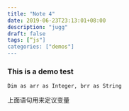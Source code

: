 ```yaml
---
title: "Note 4"
date: 2019-06-23T23:13:01+08:00
description: "jugg"
draft: false
tags: [“js"]
categories: ["demos"]
---
```


### This is a demo test
```vbs
Dim as arr as Integer, brr as String
```
上面语句用来定议变量